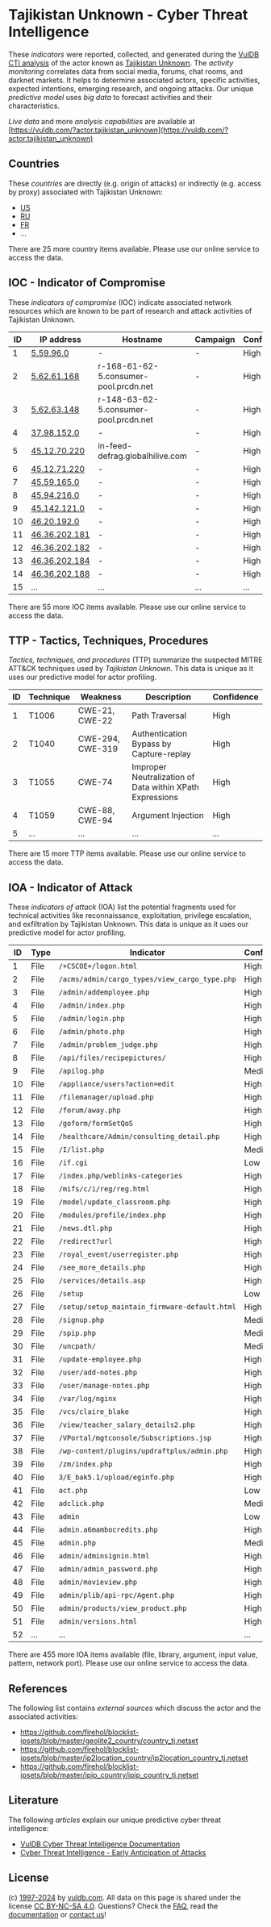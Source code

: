 # Tajikistan Unknown - Cyber Threat Intelligence

These _indicators_ were reported, collected, and generated during the [VulDB CTI analysis](https://vuldb.com/?kb.cti) of the actor known as [Tajikistan Unknown](https://vuldb.com/?actor.tajikistan_unknown). The _activity monitoring_ correlates data from social media, forums, chat rooms, and darknet markets. It helps to determine associated actors, specific activities, expected intentions, emerging research, and ongoing attacks. Our unique _predictive model_ uses _big data_ to forecast activities and their characteristics.

_Live data_ and more _analysis capabilities_ are available at [https://vuldb.com/?actor.tajikistan_unknown](https://vuldb.com/?actor.tajikistan_unknown)

## Countries

These _countries_ are directly (e.g. origin of attacks) or indirectly (e.g. access by proxy) associated with Tajikistan Unknown:

* [US](https://vuldb.com/?country.us)
* [RU](https://vuldb.com/?country.ru)
* [FR](https://vuldb.com/?country.fr)
* ...

There are 25 more country items available. Please use our online service to access the data.

## IOC - Indicator of Compromise

These _indicators of compromise_ (IOC) indicate associated network resources which are known to be part of research and attack activities of Tajikistan Unknown.

ID | IP address | Hostname | Campaign | Confidence
-- | ---------- | -------- | -------- | ----------
1 | [5.59.96.0](https://vuldb.com/?ip.5.59.96.0) | - | - | High
2 | [5.62.61.168](https://vuldb.com/?ip.5.62.61.168) | r-168-61-62-5.consumer-pool.prcdn.net | - | High
3 | [5.62.63.148](https://vuldb.com/?ip.5.62.63.148) | r-148-63-62-5.consumer-pool.prcdn.net | - | High
4 | [37.98.152.0](https://vuldb.com/?ip.37.98.152.0) | - | - | High
5 | [45.12.70.220](https://vuldb.com/?ip.45.12.70.220) | in-feed-defrag.globalhilive.com | - | High
6 | [45.12.71.220](https://vuldb.com/?ip.45.12.71.220) | - | - | High
7 | [45.59.165.0](https://vuldb.com/?ip.45.59.165.0) | - | - | High
8 | [45.94.216.0](https://vuldb.com/?ip.45.94.216.0) | - | - | High
9 | [45.142.121.0](https://vuldb.com/?ip.45.142.121.0) | - | - | High
10 | [46.20.192.0](https://vuldb.com/?ip.46.20.192.0) | - | - | High
11 | [46.36.202.181](https://vuldb.com/?ip.46.36.202.181) | - | - | High
12 | [46.36.202.182](https://vuldb.com/?ip.46.36.202.182) | - | - | High
13 | [46.36.202.184](https://vuldb.com/?ip.46.36.202.184) | - | - | High
14 | [46.36.202.188](https://vuldb.com/?ip.46.36.202.188) | - | - | High
15 | ... | ... | ... | ...

There are 55 more IOC items available. Please use our online service to access the data.

## TTP - Tactics, Techniques, Procedures

_Tactics, techniques, and procedures_ (TTP) summarize the suspected MITRE ATT&CK techniques used by _Tajikistan Unknown_. This data is unique as it uses our predictive model for actor profiling.

ID | Technique | Weakness | Description | Confidence
-- | --------- | -------- | ----------- | ----------
1 | T1006 | CWE-21, CWE-22 | Path Traversal | High
2 | T1040 | CWE-294, CWE-319 | Authentication Bypass by Capture-replay | High
3 | T1055 | CWE-74 | Improper Neutralization of Data within XPath Expressions | High
4 | T1059 | CWE-88, CWE-94 | Argument Injection | High
5 | ... | ... | ... | ...

There are 15 more TTP items available. Please use our online service to access the data.

## IOA - Indicator of Attack

These _indicators of attack_ (IOA) list the potential fragments used for technical activities like reconnaissance, exploitation, privilege escalation, and exfiltration by Tajikistan Unknown. This data is unique as it uses our predictive model for actor profiling.

ID | Type | Indicator | Confidence
-- | ---- | --------- | ----------
1 | File | `/+CSCOE+/logon.html` | High
2 | File | `/acms/admin/cargo_types/view_cargo_type.php` | High
3 | File | `/admin/addemployee.php` | High
4 | File | `/admin/index.php` | High
5 | File | `/admin/login.php` | High
6 | File | `/admin/photo.php` | High
7 | File | `/admin/problem_judge.php` | High
8 | File | `/api/files/recipepictures/` | High
9 | File | `/apilog.php` | Medium
10 | File | `/appliance/users?action=edit` | High
11 | File | `/filemanager/upload.php` | High
12 | File | `/forum/away.php` | High
13 | File | `/goform/formSetQoS` | High
14 | File | `/healthcare/Admin/consulting_detail.php` | High
15 | File | `/I/list.php` | Medium
16 | File | `/if.cgi` | Low
17 | File | `/index.php/weblinks-categories` | High
18 | File | `/mifs/c/i/reg/reg.html` | High
19 | File | `/model/update_classroom.php` | High
20 | File | `/modules/profile/index.php` | High
21 | File | `/news.dtl.php` | High
22 | File | `/redirect?url` | High
23 | File | `/royal_event/userregister.php` | High
24 | File | `/see_more_details.php` | High
25 | File | `/services/details.asp` | High
26 | File | `/setup` | Low
27 | File | `/setup/setup_maintain_firmware-default.html` | High
28 | File | `/signup.php` | Medium
29 | File | `/spip.php` | Medium
30 | File | `/uncpath/` | Medium
31 | File | `/update-employee.php` | High
32 | File | `/user/add-notes.php` | High
33 | File | `/user/manage-notes.php` | High
34 | File | `/var/log/nginx` | High
35 | File | `/vcs/claire_blake` | High
36 | File | `/view/teacher_salary_details2.php` | High
37 | File | `/VPortal/mgtconsole/Subscriptions.jsp` | High
38 | File | `/wp-content/plugins/updraftplus/admin.php` | High
39 | File | `/zm/index.php` | High
40 | File | `3/E_bak5.1/upload/eginfo.php` | High
41 | File | `act.php` | Low
42 | File | `adclick.php` | Medium
43 | File | `admin` | Low
44 | File | `admin.a6mambocredits.php` | High
45 | File | `admin.php` | Medium
46 | File | `admin/adminsignin.html` | High
47 | File | `admin/admin_password.php` | High
48 | File | `admin/movieview.php` | High
49 | File | `admin/plib/api-rpc/Agent.php` | High
50 | File | `admin/products/view_product.php` | High
51 | File | `admin/versions.html` | High
52 | ... | ... | ...

There are 455 more IOA items available (file, library, argument, input value, pattern, network port). Please use our online service to access the data.

## References

The following list contains _external sources_ which discuss the actor and the associated activities:

* https://github.com/firehol/blocklist-ipsets/blob/master/geolite2_country/country_tj.netset
* https://github.com/firehol/blocklist-ipsets/blob/master/ip2location_country/ip2location_country_tj.netset
* https://github.com/firehol/blocklist-ipsets/blob/master/ipip_country/ipip_country_tj.netset

## Literature

The following _articles_ explain our unique predictive cyber threat intelligence:

* [VulDB Cyber Threat Intelligence Documentation](https://vuldb.com/?kb.cti)
* [Cyber Threat Intelligence - Early Anticipation of Attacks](https://www.scip.ch/en/?labs.20201022)

## License

(c) [1997-2024](https://vuldb.com/?kb.changelog) by [vuldb.com](https://vuldb.com/?kb.about). All data on this page is shared under the license [CC BY-NC-SA 4.0](https://creativecommons.org/licenses/by-nc-sa/4.0/). Questions? Check the [FAQ](https://vuldb.com/?kb.faq), read the [documentation](https://vuldb.com/?kb) or [contact us](https://vuldb.com/?contact)!
